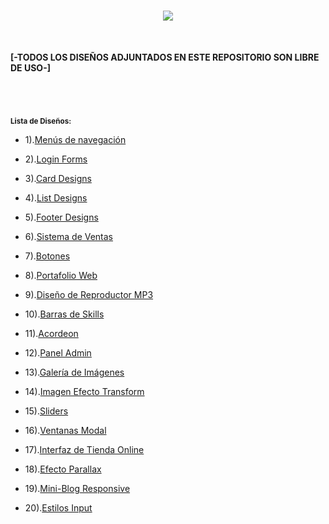 <h1 align="center"><img src="https://user-images.githubusercontent.com/75953873/179404073-1c6d4d93-d32e-458b-9952-348f4c4f7be5.png"></h1>

</br>

**[-TODOS LOS DISEÑOS ADJUNTADOS EN ESTE REPOSITORIO SON LIBRE DE USO-]**

<h1 align="center"></h1>

</br>

<sub>**Lista de Diseños:**</sub>

- 1).<a href="https://github.com/R3LI4NT/proyectos-web/tree/main/Menus%20Navegaci%C3%B3n" target="_blank">Menús de navegación</a>

- 2).<a href="https://github.com/R3LI4NT/proyectos-web/tree/main/Login%20forms" target="_blank">Login Forms</a>

- 3).<a href="https://github.com/R3LI4NT/proyectos-web/tree/main/Card%20Designs" target="_blank">Card Designs</a>

- 4).<a href="https://github.com/R3LI4NT/proyectos-web/tree/main/List%20Design" target="_blank">List Designs</a>

- 5).<a href="https://github.com/R3LI4NT/proyectos-web/tree/main/Footer%20Designs" target="_blank">Footer Designs</a>

- 6).<a href="https://github.com/R3LI4NT/proyectos-web/tree/main/Sistema%20de%20Ventas" target="_blank">Sistema de Ventas</a>

- 7).<a href="https://github.com/R3LI4NT/proyectos-web/tree/main/Botones" target="_blank">Botones</a>

- 8).<a href="https://github.com/R3LI4NT/proyectos-web/tree/main/Portafolio%20Web" target="_blank">Portafolio Web</a>

- 9).<a href="https://github.com/R3LI4NT/proyectos-web/tree/main/Dise%C3%B1o%20de%20Reproductor%20MP3" target="_blank">Diseño de Reproductor MP3</a>

- 10).<a href="https://github.com/R3LI4NT/proyectos-web/tree/main/Barras%20Skills" target="_blank">Barras de Skills</a>

- 11).<a href="https://github.com/R3LI4NT/proyectos-web/tree/main/Acordeon" target="_blank">Acordeon</a>

- 12).<a href="https://github.com/R3LI4NT/proyectos-web/tree/main/Panel%20Admin" target="_blank">Panel Admin</a>

- 13).<a href="https://github.com/R3LI4NT/proyectos-web/tree/main/Galeria" target="_blank">Galería de Imágenes</a>

- 14).<a href="https://github.com/R3LI4NT/proyectos-web/tree/main/Imagen%20Efecto%20Transform">Imagen Efecto Transform</a>

- 15).<a href="https://github.com/R3LI4NT/proyectos-web/tree/main/Sliders">Sliders</a>

- 16).<a href="https://github.com/R3LI4NT/proyectos-web/tree/main/Ventanas%20Modal">Ventanas Modal</a>

- 17).<a href="https://github.com/R3LI4NT/proyectos-web/tree/main/Interfaz%20de%20Tienda%20Online">Interfaz de Tienda Online</a>

- 18).<a href="https://github.com/R3LI4NT/proyectos-web/tree/main/Efecto%20Parallax">Efecto Parallax</a>

- 19).<a href="https://github.com/R3LI4NT/proyectos-web/tree/main/Mini-Blog%20Responsive">Mini-Blog Responsive</a>

- 20).<a href="https://github.com/R3LI4NT/proyectos-web/tree/main/Mini-Blog%20Responsive">Estilos Input</a>
